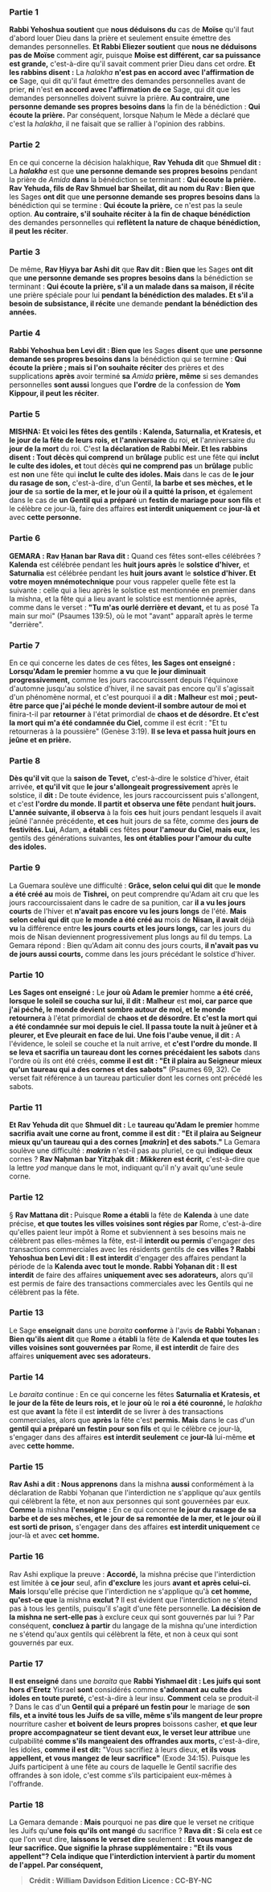 
### Partie 1
<b>Rabbi Yehoshua soutient</b> que <b>nous déduisons du</b> cas de <b>Moïse</b> qu'il faut d'abord louer Dieu dans la prière et seulement ensuite émettre des demandes personnelles. <b>Et Rabbi Eliezer soutient</b> que <b>nous ne déduisons pas de Moïse</b> comment agir, puisque <b>Moïse est différent, car sa puissance est grande,</b> c'est-à-dire qu'il savait comment prier Dieu dans cet ordre. <b>Et les rabbins disent :</b> La <i>halakha</i> <b>n'est pas en accord avec l'affirmation de ce</b> Sage, qui dit qu'il faut émettre des demandes personnelles avant de prier, <b>ni</b> n'est <b>en accord avec l'affirmation de ce</b> Sage, qui dit que les demandes personnelles doivent suivre la prière. <b>Au contraire, une personne demande ses propres besoins dans</b> la fin de la bénédiction : <b>Qui écoute la prière.</b> Par conséquent, lorsque Naḥum le Mède a déclaré que c'est la <i>halakha</i>, il ne faisait que se rallier à l'opinion des rabbins.

### Partie 2
En ce qui concerne la décision halakhique, <b>Rav Yehuda dit</b> que <b>Shmuel dit :</b> La <b><i>halakha</i></b> est que <b>une personne demande ses propres besoins</b> pendant la prière de <i>Amida</i> <b>dans</b> la bénédiction se terminant : <b>Qui écoute la prière. Rav Yehuda, fils de Rav Shmuel bar Sheilat, dit au nom du Rav : Bien que</b> les Sages <b>ont dit</b> que <b>une personne demande ses propres besoins dans</b> la bénédiction qui se termine : <b>Qui écoute la prière,</b> ce n'est pas la seule option. <b>Au contraire, s'il souhaite réciter à la fin de chaque bénédiction</b> des demandes personnelles qui <b>reflètent la nature de chaque bénédiction, il peut les réciter</b>.

### Partie 3
De même, <b>Rav Ḥiyya bar Ashi dit</b> que <b>Rav dit : Bien que</b> les Sages <b>ont dit</b> que <b>une personne demande ses propres besoins dans</b> la bénédiction se terminant : <b>Qui écoute la prière, s'il a un malade dans sa maison, il récite</b> une prière spéciale pour lui <b>pendant la bénédiction des malades. Et s'il a besoin de subsistance, il récite</b> une demande <b>pendant la bénédiction des années.</b>

### Partie 4
<b>Rabbi Yehoshua ben Levi dit : Bien que</b> les Sages <b>disent</b> que <b>une personne demande ses propres besoins dans</b> la bénédiction qui se termine : <b>Qui écoute la prière ; mais si l'on souhaite réciter</b> des prières et des supplications <b>après</b> avoir terminé <b>sa</b> <i>Amida</i> <b>prière, même</b> si ses demandes personnelles <b>sont aussi</b> longues que <b>l'ordre</b> de la confession de <b>Yom Kippour, il peut les réciter</b>.

### Partie 5
<strong>MISHNA:</strong> <b>Et voici les fêtes des gentils : Kalenda, Saturnalia, et Kratesis, et le jour de la fête de leurs rois, et l'anniversaire</b> du roi, <b>et</b> l'anniversaire du <b>jour de la mort</b> du roi. C'est <b>la déclaration de Rabbi Meir. Et les rabbins disent : Tout décès qui comprend</b> un <b>brûlage</b> public est une fête qui <b>inclut le culte des idoles, et</b> tout décès <b>qui ne comprend pas</b> un <b>brûlage</b> public est <b>non</b> une fête qui <b>inclut le culte des idoles. Mais</b> dans le cas de <b>le jour du rasage de son,</b> c'est-à-dire, d'un Gentil, <b>la barbe et ses mèches, et le jour de</b> sa <b>sortie de la mer, et le jour où il a quitté la prison, et</b> également dans le cas de <b>un Gentil qui a préparé</b> un <b>festin de mariage pour son fils</b> et le célèbre ce jour-là, faire des affaires <b>est interdit uniquement</b> ce <b>jour-là et</b> avec <b>cette personne.</b>

### Partie 6
<strong>GEMARA :</strong> <b>Rav Ḥanan bar Rava dit :</b> Quand ces fêtes sont-elles célébrées ? <b>Kalenda</b> est célébrée pendant les <b>huit jours après</b> le <b>solstice d'hiver,</b> et <b>Saturnalia</b> est célébrée pendant les <b>huit jours avant</b> le <b>solstice d'hiver. Et votre moyen mnémotechnique</b> pour vous rappeler quelle fête est la suivante : celle qui a lieu après le solstice est mentionnée en premier dans la mishna, et la fête qui a lieu avant le solstice est mentionnée après, comme dans le verset : <b>"Tu m'as ourlé derrière et devant,</b> et tu as posé Ta main sur moi" (Psaumes 139:5), où le mot "avant" apparaît après le terme "derrière".

### Partie 7
En ce qui concerne les dates de ces fêtes, <b>les Sages ont enseigné : Lorsqu'Adam le premier</b> homme <b>a vu</b> que <b>le jour diminuait progressivement,</b> comme les jours raccourcissent depuis l'équinoxe d'automne jusqu'au solstice d'hiver, il ne savait pas encore qu'il s'agissait d'un phénomène normal, et c'est pourquoi il <b>a dit : Malheur</b> est <b>moi ; peut-être parce que j'ai péché le monde devient-il sombre autour de moi et</b> finira-t-il par <b>retourner</b> à l'état primordial de <b>chaos et de désordre. Et c'est la mort qui m'a été condamnée du Ciel, </b> comme il est écrit : "Et tu retourneras à la poussière" (Genèse 3:19). <b>Il se leva et passa huit jours en jeûne et en prière.</b>

### Partie 8
<b>Dès qu'il vit</b> que la <b>saison de Tevet,</b> c'est-à-dire le solstice d'hiver, était arrivée, <b>et qu'il vit</b> que <b>le jour s'allongeait progressivement</b> après le solstice, il <b>dit :</b> De toute évidence, les jours raccourcissent puis s'allongent, et c'est <b>l'ordre du monde. Il partit et observa une fête</b> pendant <b>huit jours. L'année suivante, il observa</b> à la fois <b>ces</b> huit jours pendant lesquels il avait jeûné l'année précédente, <b>et ces</b> huit jours de sa fête, comme des <b>jours de festivités. Lui,</b> Adam, <b>a établi</b> ces fêtes <b>pour l'amour du Ciel, mais eux,</b> les gentils des générations suivantes, <b>les ont établies pour l'amour du culte des idoles.</b>

### Partie 9
La Guemara soulève une difficulté : <b>Grâce, selon celui qui dit</b> que <b>le monde a été créé au</b> mois de <b>Tishrei,</b> on peut comprendre qu'Adam ait cru que les jours raccourcissaient dans le cadre de sa punition, car <b>il a vu les jours courts</b> de l'hiver et <b>n'avait pas encore vu les jours longs</b> de l'été. <b>Mais selon celui qui dit</b> que <b>le monde a été créé au</b> mois de <b>Nisan, il avait</b> déjà <b>vu</b> la différence entre <b>les jours courts et les jours longs,</b> car les jours du mois de Nisan deviennent progressivement plus longs au fil du temps. La Gemara répond : Bien qu'Adam ait connu des jours courts, <b>il n'avait pas vu de jours aussi courts,</b> comme dans les jours précédant le solstice d'hiver.

### Partie 10
<b>Les Sages ont enseigné :</b> Le <b>jour où Adam le premier</b> homme <b>a été créé, lorsque le soleil se coucha sur lui, il dit : Malheur</b> est <b>moi, car parce que j'ai péché, le monde devient sombre autour de moi, et le monde retournera</b> à l'état primordial de <b>chaos et de désordre. Et c'est la mort qui a été condamnée sur moi depuis le ciel. Il passa toute la nuit à jeûner et à pleurer, et Eve pleurait en face de lui. Une fois l'aube venue, il dit :</b> A l'évidence, le soleil se couche et la nuit arrive, et <b>c'est l'ordre du monde. Il se leva et sacrifia un taureau dont les cornes précédaient les sabots</b> dans l'ordre où ils ont été créés, <b>comme il est dit : "Et il plaira au Seigneur mieux qu'un taureau qui a des cornes et des sabots"</b> (Psaumes 69, 32). Ce verset fait référence à un taureau particulier dont les cornes ont précédé les sabots.

### Partie 11
<b>Et Rav Yehuda dit</b> que <b>Shmuel dit :</b> Le <b>taureau qu'Adam le premier</b> homme <b>sacrifia avait une corne au front, comme il est dit : "Et il plaira au Seigneur mieux qu'un taureau qui a des cornes [<i>makrin</i>] et des sabots."</b> La Gemara soulève une difficulté : <b><i>makrin</i></b> n'est-il pas au pluriel, ce qui <b>indique deux</b> cornes ? <b>Rav Naḥman bar Yitzḥak dit : <i>Mikkeren</i> est écrit,</b> c'est-à-dire que la lettre <i>yod</i> manque dans le mot, indiquant qu'il n'y avait qu'une seule corne.

### Partie 12
§ <b>Rav Mattana dit : </b> Puisque <b>Rome a établi</b> la fête de <b>Kalenda</b> à une date précise, <b>et que toutes les villes voisines sont régies par</b> Rome, c'est-à-dire qu'elles paient leur impôt à Rome et subviennent à ses besoins mais ne célèbrent pas elles-mêmes la fête, est-il <b>interdit ou permis</b> d'engager des transactions commerciales avec les résidents gentils de <b>ces villes ? Rabbi Yehoshua ben Levi dit : Il est interdit</b> d'engager des affaires pendant la période de la <b>Kalenda avec tout le monde. Rabbi Yoḥanan dit : Il est interdit</b> de faire des affaires <b>uniquement avec ses adorateurs,</b> alors qu'il est permis de faire des transactions commerciales avec les Gentils qui ne célèbrent pas la fête.

### Partie 13
Le Sage <b>enseignait</b> dans une <i>baraita</i> <b>conforme</b> à l'avis <b>de Rabbi Yoḥanan : Bien qu'ils aient dit</b> que <b>Rome</b> a <b>établi</b> la fête de <b>Kalenda et que toutes les villes voisines sont gouvernées par</b> Rome, <b>il est interdit</b> de faire des affaires <b>uniquement avec ses adorateurs.</b>

### Partie 14
Le <i>baraita</i> continue : En ce qui concerne les fêtes <b>Saturnalia et Kratesis, et le jour de la fête de leurs rois, et</b> le <b>jour où</b> le <b>roi a été couronné,</b> le <i>halakha</i> est que <b>avant</b> la fête il est <b>interdit</b> de se livrer à des transactions commerciales, alors que <b>après</b> la fête c'est <b>permis. Mais</b> dans le cas d'un <b>gentil qui a préparé un festin pour son fils</b> et qui le célèbre ce jour-là, s'engager dans des affaires <b>est interdit seulement</b> ce <b>jour-là</b> lui-même <b>et</b> avec <b>cette homme.</b>

### Partie 15
<b>Rav Ashi a dit : Nous apprenons</b> dans la mishna <b>aussi</b> conformément à la déclaration de Rabbi Yoḥanan que l'interdiction ne s'applique qu'aux gentils qui célèbrent la fête, et non aux personnes qui sont gouvernées par eux. <b>Comme</b> la mishna <b>l'enseigne :</b> En ce qui concerne <b>le jour du rasage de sa barbe et de ses mèches, et le jour de sa remontée de la mer, et le jour où il est sorti de prison,</b> s'engager dans des affaires <b>est interdit uniquement</b> ce jour-là et</b> avec <b>cet homme.</b>

### Partie 16
Rav Ashi explique la preuve : <b>Accordé,</b> la mishna précise que l'interdiction est limitée à <b>ce jour</b> seul, afin <b>d'exclure</b> les jours <b>avant et après celui-ci. Mais</b> lorsqu'elle précise que l'interdiction ne s'applique qu'à <b>cet homme, qu'est-ce que</b> la mishna <b>exclut ? </b> Il est évident que l'interdiction ne s'étend pas à tous les gentils, puisqu'il s'agit d'une fête personnelle. <b>La décision de la mishna ne sert-elle pas</b> à exclure ceux qui sont gouvernés par lui ?</b> Par conséquent, <b>concluez à partir</b> du langage de la mishna qu'une interdiction ne s'étend qu'aux gentils qui célèbrent la fête, et non à ceux qui sont gouvernés par eux.

### Partie 17
<b>Il est enseigné</b> dans une <i>baraita</i> que <b>Rabbi Yishmael dit : Les juifs qui sont hors d'Eretz</b> Yisrael <b>sont</b> considérés comme <b>s'adonnant au culte des idoles en toute pureté,</b> c'est-à-dire à leur insu. <b>Comment</b> cela se produit-il ? Dans le cas d'un <b>Gentil qui a préparé un festin pour</b> le mariage de <b>son fils, et a invité tous les Juifs de sa ville, même s'ils mangent de leur propre</b> nourriture casher <b>et boivent de leurs propres</b> boissons casher, <b>et que leur propre accompagnateur se tient devant eux, le verset leur attribue</b> une culpabilité <b>comme s'ils mangeaient des</b> <b>offrandes aux morts,</b> c'est-à-dire, les idoles, <b>comme il est dit:</b> "Vous sacrifiez à leurs dieux, <b>et ils vous appellent, et vous mangez de leur sacrifice"</b> (Exode 34:15). Puisque les Juifs participent à une fête au cours de laquelle le Gentil sacrifie des offrandes à son idole, c'est comme s'ils participaient eux-mêmes à l'offrande.

### Partie 18
La Gemara demande : <b>Mais</b> pourquoi ne pas <b>dire</b> que le verset ne critique les Juifs qu'<b>une fois qu'ils ont mangé</b> du sacrifice ? <b>Rava dit : Si</b> cela <b>est</b> ce que l'on veut dire, <b>laissons le verset dire</b> seulement : <b>Et vous mangez de leur sacrifice. Que signifie la phrase supplémentaire : <b>"Et ils vous appellent"?</b> Cela indique que l'interdiction intervient <b>à partir du moment de l'appel. Par conséquent,</b>

>Crédit : William Davidson Edition
>Licence : CC-BY-NC